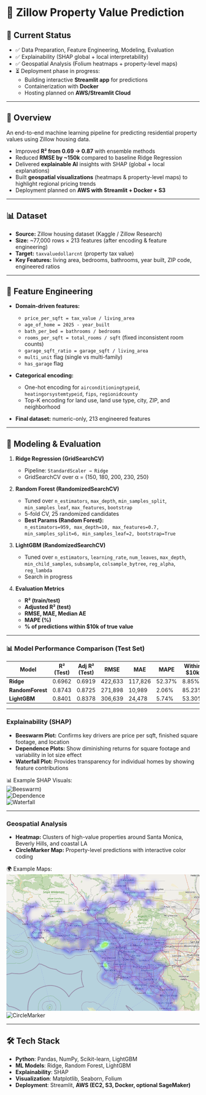 # 🏡 Zillow Property Value Prediction  

## 📌 Current Status  
- ✅ Data Preparation, Feature Engineering, Modeling, Evaluation  
- ✅ Explainability (SHAP global + local interpretability)  
- ✅ Geospatial Analysis (Folium heatmaps + property-level maps)  
- ⏳ Deployment phase in progress:  
  - Building interactive **Streamlit app** for predictions  
  - Containerization with **Docker**  
  - Hosting planned on **AWS/Streamlit Cloud**  


---

## 📌 Overview  
An end-to-end machine learning pipeline for predicting residential property values using Zillow housing data.  
- Improved **R² from 0.69 → 0.87** with ensemble methods  
- Reduced **RMSE by ~150k** compared to baseline Ridge Regression  
- Delivered **explainable AI** insights with SHAP (global + local explanations)  
- Built **geospatial visualizations** (heatmaps & property-level maps) to highlight regional pricing trends  
- Deployment planned on **AWS with Streamlit + Docker + S3**  

---

## 📊 Dataset  
- **Source:** Zillow housing dataset (Kaggle / Zillow Research)  
- **Size:** ~77,000 rows × 213 features (after encoding & feature engineering)  
- **Target:** `taxvaluedollarcnt` (property tax value)  
- **Key Features:** living area, bedrooms, bathrooms, year built, ZIP code, engineered ratios  

---

## 🔧 Feature Engineering  
- **Domain-driven features:**  
  - `price_per_sqft = tax_value / living_area`  
  - `age_of_home = 2025 - year_built`  
  - `bath_per_bed = bathrooms / bedrooms`  
  - `rooms_per_sqft = total_rooms / sqft` (fixed inconsistent room counts)  
  - `garage_sqft_ratio = garage_sqft / living_area`  
  - `multi_unit` flag (single vs multi-family)  
  - `has_garage` flag  

- **Categorical encoding:**  
  - One-hot encoding for `airconditioningtypeid`, `heatingorsystemtypeid`, `fips`, `regionidcounty`  
  - Top-K encoding for land use, land use type, city, ZIP, and neighborhood  

- **Final dataset:** numeric-only, 213 engineered features  

---

## 🔧 Modeling & Evaluation  

1. **Ridge Regression (GridSearchCV)**  
   - Pipeline: `StandardScaler → Ridge`  
   - GridSearchCV over α = {150, 180, 200, 230, 250}  

2. **Random Forest (RandomizedSearchCV)**  
   - Tuned over `n_estimators`, `max_depth`, `min_samples_split`, `min_samples_leaf`, `max_features`, `bootstrap`  
   - 5-fold CV, 25 randomized candidates
   - **Best Params (Random Forest):**  
      `n_estimators=959, max_depth=10, max_features=0.7, min_samples_split=6, min_samples_leaf=2, bootstrap=True`
 

3. **LightGBM (RandomizedSearchCV)**  
   - Tuned over `n_estimators`, `learning_rate`, `num_leaves`, `max_depth`, `min_child_samples`, `subsample`, `colsample_bytree`, `reg_alpha`, `reg_lambda`  
   - Search in progress  

4. **Evaluation Metrics**  
   - **R² (train/test)**  
   - **Adjusted R² (test)**  
   - **RMSE, MAE, Median AE**  
   - **MAPE (%)**  
   - **% of predictions within $10k of true value**  

---

### 📊 Model Performance Comparison (Test Set)

| Model          | R² (Test) | Adj R² (Test) | RMSE     | MAE     | MAPE   | Within $10k | Within $20k | Within $50k | Within 5% | Within 10% |
|----------------|-----------|---------------|----------|---------|--------|-------------|-------------|-------------|-----------|------------|
| **Ridge**      | 0.6962    | 0.6919        | 422,633  | 117,826 | 52.37% | 8.85%       | 16.98%      | 40.10%      | 18.84%    | 34.36%     |
| **RandomForest** | 0.8743  | 0.8725        | 271,898  | 10,989  | 2.06%  | 85.23%      | 95.13%      | 98.60%      | 93.85%    | 97.77%     |
| **LightGBM**   | 0.8401    | 0.8378        | 306,639  | 24,478  | 5.74%  | 53.30%      | 78.40%      | 94.17%      | 72.80%    | 88.02%     |


---

### Explainability (SHAP)  
- **Beeswarm Plot:** Confirms key drivers are price per sqft, finished square footage, and location  
- **Dependence Plots:** Show diminishing returns for square footage and variability in lot size effect  
- **Waterfall Plot:** Provides transparency for individual homes by showing feature contributions  

📊 Example SHAP Visuals:  
![Beeswarm](https://github.com/TINYRAINYLIN/Zillow_Property_Price_Prediction/blob/main/reports/figures/old_shap_beeswarm.png))  
![Dependence](https://github.com/TINYRAINYLIN/Zillow_Property_Price_Prediction/blob/main/reports/figures/bees_space.png)  
![Waterfall](https://github.com/TINYRAINYLIN/Zillow_Property_Price_Prediction/blob/main/reports/figures/waterfall.png)  

---

### Geospatial Analysis  
- **Heatmap:** Clusters of high-value properties around Santa Monica, Beverly Hills, and coastal LA  
- **CircleMarker Map:** Property-level predictions with interactive color coding  

🌍 Example Maps:  
![Heatmap](https://github.com/TINYRAINYLIN/Real_Estate_Investment_Valuation_App/blob/main/reports/figures/Heatmap.png)
![CircleMarker](https://github.com/TINYRAINYLIN/Real_Estate_Investment_Valuation_App/blob/main/reports/figures/CircleMarker.png)


---

## 🛠️ Tech Stack  
- **Python**: Pandas, NumPy, Scikit-learn, LightGBM  
- **ML Models**: Ridge, Random Forest, LightGBM  
- **Explainability**: SHAP  
- **Visualization**: Matplotlib, Seaborn, Folium  
- **Deployment**: Streamlit, **AWS (EC2, S3, Docker, optional SageMaker)**  
